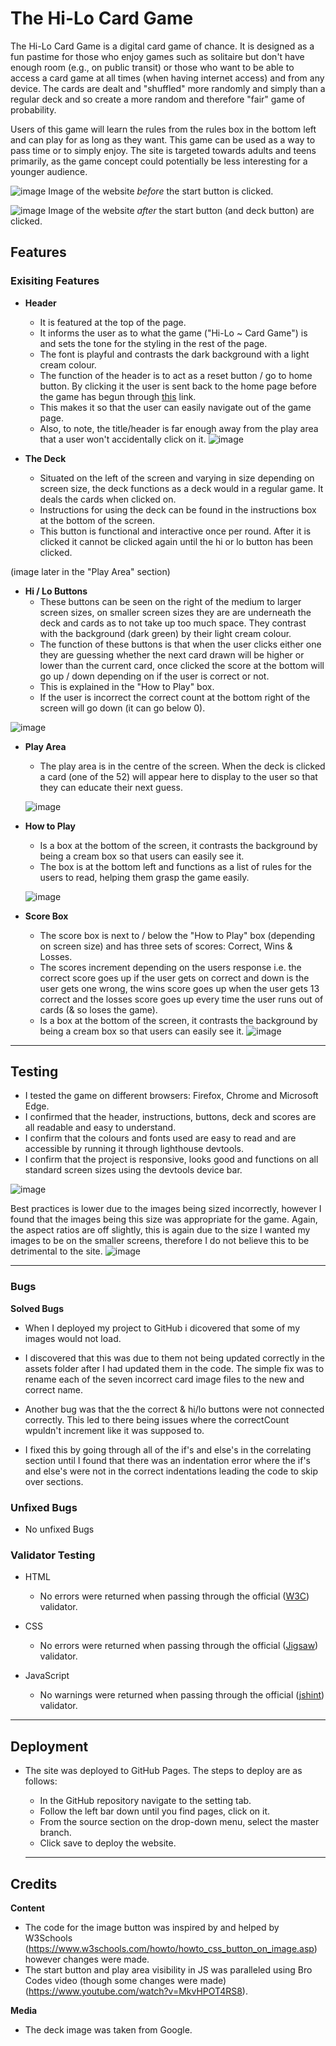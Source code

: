 # The Hi-Lo Card Game

The Hi-Lo Card Game is a digital card game of chance. It is designed as a fun pastime for those who enjoy games such as solitaire but don't have enough room (e.g., on public transit) or those who want to be able to access a card game at all times (when having internet access) and from any device. The cards are dealt and "shuffled" more randomly and simply than a regular deck and so create a more random and therefore "fair" game of probability.

Users of this game will learn the rules from the rules box in the bottom left and can play for as long as they want. This game can be used as a way to pass time or to simply enjoy. The site is targeted towards adults and teens primarily, as the game concept could potentially be less interesting for a younger audience.

![image](https://github.com/user-attachments/assets/b5730e77-0073-4541-a384-6a445745e650)
Image of the website _before_ the start button is clicked.

![image](https://github.com/user-attachments/assets/91457b42-6aeb-4ad5-86bf-5165ef89fc1c)
Image of the website _after_ the start button (and deck button) are clicked. 

## Features

### Exisiting Features
- **Header**
  - It is featured at the top of the page.
  - It informs the user as to what the game ("Hi-Lo ~ Card Game") is and sets the tone for the styling in the rest of the page.
  - The font is playful and contrasts the dark background with a light cream colour.
  - The function of the header is to act as a reset button / go to home button. By clicking it the user is sent back to the home page before the game has begun through [this](https://aurora-739.github.io/Project-2-Hi-Lo-CardGame/) link.
  - This makes it so that the user can easily navigate out of the game page.
  - Also, to note, the title/header is far enough away from the play area that a user won't accidentally click on it.
![image](https://github.com/user-attachments/assets/e423e345-0c9d-42d1-aade-316741ac8198)

- **The Deck**
  - Situated on the left of the screen and varying in size depending on screen size, the deck functions as a deck would in a regular game. It deals the cards when clicked on.
  - Instructions for using the deck can be found in the instructions box at the bottom of the screen.
  - This button is functional and interactive once per round. After it is clicked it cannot be clicked again until the hi or lo button has been clicked.

(image later in the "Play Area" section)

- **Hi / Lo Buttons**
  - These buttons can be seen on the right of the medium to larger screen sizes, on smaller screen sizes they are are underneath the deck and cards as to not take up too much space. They contrast with the background (dark green) by their light cream colour.
  - The function of these buttons is that when the user clicks either one they are guessing whether the next card drawn will be higher or lower than the current card, once clicked the score at the bottom will go up / down depending on if the user is correct or not.
  - This is explained in the "How to Play" box.
  - If the user is incorrect the correct count at the bottom right of the screen will go down (it can go below 0).

![image](https://github.com/user-attachments/assets/33f784d5-9dc5-42a2-a30b-885d476a7541)

- **Play Area**
  - The play area is in the centre of the screen. When the deck is clicked a card (one of the 52) will appear here to display to the user so that they can educate their next guess.
 
  ![image](https://github.com/user-attachments/assets/d376360d-a3de-4033-afbe-768a4fa70bbf)

- **How to Play**
  - Is a box at the bottom of the screen, it contrasts the background by being a cream box so that users can easily see it.
  - The box is at the bottom left and functions as a list of rules for the users to read, helping them grasp the game easily.
 
  ![image](https://github.com/user-attachments/assets/b8f47a23-3823-4970-b5e7-44be83d8d8ea)

- **Score Box**
  - The score box is next to / below the "How to Play" box (depending on screen size) and has three sets of scores: Correct, Wins & Losses.
  - The scores increment depending on the users response i.e. the correct score goes up if the user gets on correct and down is the user gets one wrong, the wins score goes up when the user gets 13 correct and the losses score goes up every time the user runs out of cards (& so loses the game).
  - Is a box at the bottom of the screen, it contrasts the background by being a cream box so that users can easily see it.
![image](https://github.com/user-attachments/assets/525c8c30-8df4-4699-869a-f19715d1a558)


------

## Testing
- I tested the game on different browsers: Firefox, Chrome and Microsoft Edge.
- I confirmed that the header, instructions, buttons, deck and scores are all readable and easy to understand.
- I confirm that the colours and fonts used are easy to read and are accessible by running it through lighthouse devtools.
- I confirm that the project is responsive, looks good and functions on all standard screen sizes using the devtools device bar.

![image](https://github.com/user-attachments/assets/0e3d4b09-4166-4168-b9bf-6bc8e2966daa)

Best practices is lower due to the images being sized incorrectly, however I found that the images being this size was appropriate for the game.
Again, the aspect ratios are off slightly, this is again due to the size I wanted my images to be on the smaller screens, therefore I do not believe this to be detrimental to the site. 
![image](https://github.com/user-attachments/assets/60737bee-41dc-4f5a-a517-9ae463031bdf)


------

### Bugs

**Solved Bugs**
- When I deployed my project to GitHub i dicovered that some of my images would not load.
- I discovered that this was due to them not being updated correctly in the assets folder after I had updated them in the code. The simple fix was to rename each of the seven incorrect card image files to the new and correct name.

- Another bug was that the the correct & hi/lo buttons were not connected correctly. This led to there being issues where the correctCount wpuldn't increment like it was supposed to.
- I fixed this by going through all of the if's and else's in the correlating section until I found that there was an indentation error where the if's and else's were not in the correct indentations leading the code to skip over sections.

### Unfixed Bugs
- No unfixed Bugs

### Validator Testing
- HTML
  - No errors were returned when passing through the official ([W3C](https://validator.w3.org/#validate_by_input)) validator.

- CSS
  - No errors were returned when passing through the official ([Jigsaw](https://jigsaw.w3.org/css-validator/#validate_by_input)) validator.

- JavaScript
  - No warnings were returned when passing through the official ([jshint](https://jshint.com/)) validator.
 
  
------

## Deployment

- The site was deployed to GitHub Pages. The steps to deploy are as follows:
  - In the GitHub repository navigate to the setting tab.
  - Follow the left bar down until you find pages, click on it.
  - From the source section on the drop-down menu, select the master branch.
  - Click save to deploy the website.
 
  ------

## Credits 

**Content**
- The code for the image button was inspired by and helped by W3Schools (https://www.w3schools.com/howto/howto_css_button_on_image.asp) however changes were made.
- The start button and play area visibility in JS was paralleled using Bro Codes video (though some changes were made) (https://www.youtube.com/watch?v=MkvHPOT4RS8).

**Media**
- The deck image was taken from Google.
